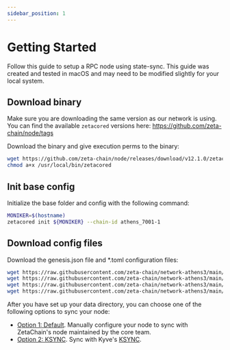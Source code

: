 ```yaml
---
sidebar_position: 1
---
```


# Getting Started

Follow this guide to setup a RPC node using state-sync. This guide was created
and tested in macOS and may need to be modified slightly for your local system.

## Download binary

Make sure you are downloading the same version as our network is using. You can
find the available `zetacored` versions here:
https://github.com/zeta-chain/node/tags

Download the binary and give execution perms to the binary:

```bash
wget https://github.com/zeta-chain/node/releases/download/v12.1.0/zetacored-darwin-amd64 -O /usr/local/bin/zetacored
chmod a+x /usr/local/bin/zetacored
```

## Init base config

Initialize the base folder and config with the following command:

```bash
MONIKER=$(hostname)
zetacored init ${MONIKER} --chain-id athens_7001-1
```

## Download config files

Download the genesis.json file and \*.toml configuration files:

```bash
wget https://raw.githubusercontent.com/zeta-chain/network-athens3/main/network_files/config/genesis.json -O ~/.zetacored/config/genesis.json
wget https://raw.githubusercontent.com/zeta-chain/network-athens3/main/network_files/config/config.toml -O ~/.zetacored/config/config.toml
wget https://raw.githubusercontent.com/zeta-chain/network-athens3/main/network_files/config/app.toml -O ~/.zetacored/config/app.toml
wget https://raw.githubusercontent.com/zeta-chain/network-athens3/main/network_files/config/client.toml -O ~/.zetacored/config/client.toml
```

After you have set up your data directory, you can choose one of the following
options to sync your node:

- [Option 1: Default](/validators/statesync/default/). Manually configure your
  node to sync with ZetaChain's node maintained by the core team.
- [Option 2: KSYNC](/validators/statesync/ksync/). Sync with Kyve's
  [KSYNC](https://docs.kyve.network/ksync).
